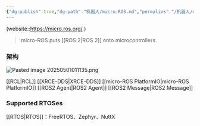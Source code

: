 ```yaml
---
{"dg-publish":true,"dg-path":"机器人/micro-ROS.md","permalink":"/机器人/micro-ROS/","dgPassFrontmatter":true,"noteIcon":"","created":"2025-08-02T10:36:28.421+08:00","updated":"2025-09-02T22:54:45.637+08:00"}
---
```



(website::https://micro.ros.org/ )
> micro-ROS puts [[ROS 2\|ROS 2]]  onto microcontrollers
### 架构
![Pasted image 20250501011135.png](/img/user/Functional%20files/Photo%20Resources/Pasted%20image%2020250501011135.png)

[[RCL\|RCL]]
[[XRCE-DDS\|XRCE-DDS]]
[[micro-ROS PlatformIO\|micro-ROS PlatformIO]]
[[ROS2 Agent\|ROS2 Agent]] 
[[ROS2 Message\|ROS2 Message]]

### Supported RTOSes 
[[RTOS\|RTOS]]：FreeRTOS、Zephyr、NuttX


